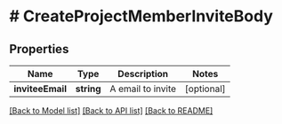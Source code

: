 # # CreateProjectMemberInviteBody

## Properties

Name | Type | Description | Notes
------------ | ------------- | ------------- | -------------
**inviteeEmail** | **string** | A email to invite | [optional]

[[Back to Model list]](../../README.md#models) [[Back to API list]](../../README.md#endpoints) [[Back to README]](../../README.md)

